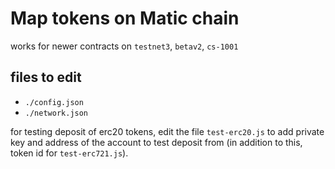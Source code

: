 # Map tokens on Matic chain

works for newer contracts on `testnet3`, `betav2`, `cs-1001`

## files to edit
- `./config.json`
- `./network.json`

for testing deposit of erc20 tokens, edit the file `test-erc20.js` to add private key and address of the account to test deposit from (in addition to this, token id for `test-erc721.js`).